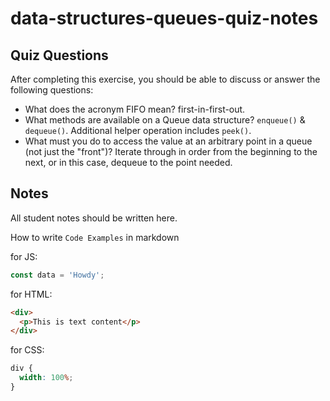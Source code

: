 # data-structures-queues-quiz-notes

## Quiz Questions

After completing this exercise, you should be able to discuss or answer the following questions:

- What does the acronym FIFO mean?
first-in-first-out.
- What methods are available on a Queue data structure?
`enqueue()` & `dequeue()`. Additional helper operation includes `peek()`.
- What must you do to access the value at an arbitrary point in a queue (not just the "front")?
Iterate through in order from the beginning to the next, or in this case, dequeue to the point needed.
## Notes

All student notes should be written here.

How to write `Code Examples` in markdown

for JS:

```javascript
const data = 'Howdy';
```

for HTML:

```html
<div>
  <p>This is text content</p>
</div>
```

for CSS:

```css
div {
  width: 100%;
}
```
